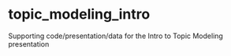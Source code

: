 topic_modeling_intro
====================

Supporting code/presentation/data for the Intro to Topic Modeling presentation
